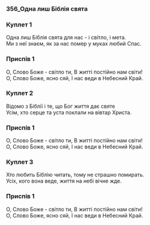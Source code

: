 ### 356_Одна лиш Біблія свята
### Куплет 1
Одна лиш Біблія свята для нас - і світло, і мета. <br/>Ми з неї знаєм, як за нас помер у муках любий Спас.
### Приспів 1
О, Слово Боже - світло ти, В житті постійно нам світи! <br/>О, Слово Боже, ясно сяй, І нас веди в Небесний Край.
### Куплет 2
Відомо з Біблії і те, що Бог життя дає святе <br/>Усім, хто серце та уста поклали на вівтар Христа.
### Приспів 1
О, Слово Боже - світло ти, В житті постійно нам світи! <br/>О, Слово Боже, ясно сяй, І нас веди в Небесний Край.
### Куплет 3
Хто любить Біблію читать, тому не страшно помирать. <br/>Усіх, кого вона веде, життя на небі вічне жде.
### Приспів 1
О, Слово Боже - світло ти, В житті постійно нам світи! <br/>О, Слово Боже, ясно сяй, І нас веди в Небесний Край.
